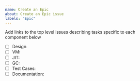 ```yaml
---
name: Create an Epic
about: Create an Epic issue
labels: "Epic"
---
```


Add links to the top level issues describing tasks specific to each component below

- [ ] Design: 
- [ ] VM: 
- [ ] JIT: 
- [ ] GC:
- [ ] Test Cases:
- [ ] Documentation:
